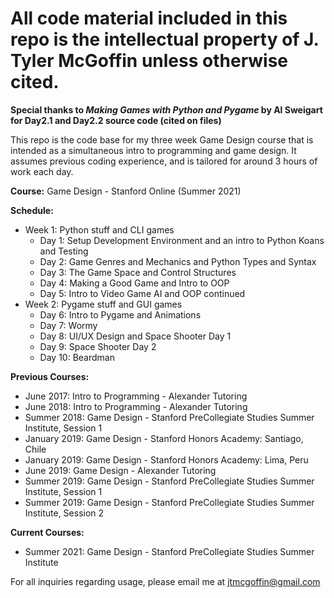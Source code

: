 # All code material included in this repo is the intellectual property of J. Tyler McGoffin unless otherwise cited. 

**Special thanks to *Making Games with Python and Pygame* by Al Sweigart for Day2.1 and Day2.2 source code (cited on files)**

This repo is the code base for my three week Game Design course that is intended as a simultaneous intro to programming and game design. It assumes previous coding experience, and is tailored for around 3 hours of work each day.

**Course:**
Game Design - Stanford Online (Summer 2021)

**Schedule:**
 * Week 1: Python stuff and CLI games
    * Day 1: Setup Development Environment and an intro to Python Koans and Testing
    * Day 2: Game Genres and Mechanics and Python Types and Syntax
    * Day 3: The Game Space and Control Structures 
    * Day 4: Making a Good Game and Intro to OOP
    * Day 5: Intro to Video Game AI and OOP continued
 * Week 2: Pygame stuff and GUI games
    * Day 6: Intro to Pygame and Animations
    * Day 7: Wormy
    * Day 8: UI/UX Design and Space Shooter Day 1
    * Day 9: Space Shooter Day 2
    * Day 10: Beardman

**Previous Courses:**
 * June 2017: Intro to Programming - Alexander Tutoring
 * June 2018: Intro to Programming - Alexander Tutoring
 * Summer 2018: Game Design - Stanford PreCollegiate Studies Summer Institute, Session 1
 * January 2019: Game Design - Stanford Honors Academy: Santiago, Chile 
 * January 2019: Game Design - Stanford Honors Academy: Lima, Peru
 * June 2019: Game Design - Alexander Tutoring
 * Summer 2019: Game Design - Stanford PreCollegiate Studies Summer Institute, Session 1
 * Summer 2019: Game Design - Stanford PreCollegiate Studies Summer Institute, Session 2

**Current Courses:**
 * Summer 2021: Game Design - Stanford PreCollegiate Studies Summer Institute

For all inquiries regarding usage, please email me at jtmcgoffin@gmail.com
